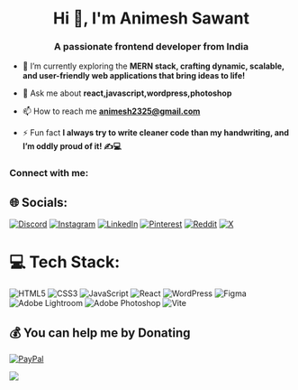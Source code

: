 <h1 align="center">Hi 👋, I'm Animesh Sawant</h1>
<h3 align="center">A passionate frontend developer from India</h3>

- 🌱 I’m currently exploring the **MERN stack, crafting dynamic, scalable, and user-friendly web applications that bring ideas to life!**

- 💬 Ask me about **react,javascript,wordpress,photoshop**

- 📫 How to reach me **animesh2325@gmail.com**

- ⚡ Fun fact **I always try to write cleaner code than my handwriting, and I’m oddly proud of it! ✍️💻**

<h3 align="left">Connect with me:</h3>

## 🌐 Socials:
[![Discord](https://img.shields.io/badge/Discord-%237289DA.svg?logo=discord&logoColor=white)](https://discord.gg/https://discord.com/users/lordxoxo) [![Instagram](https://img.shields.io/badge/Instagram-%23E4405F.svg?logo=Instagram&logoColor=white)](https://instagram.com/animesh_sawant_) [![LinkedIn](https://img.shields.io/badge/LinkedIn-%230077B5.svg?logo=linkedin&logoColor=white)](https://linkedin.com/in/https://www.linkedin.com/in/animesh-sawant-4b6a4a265/) [![Pinterest](https://img.shields.io/badge/Pinterest-%23E60023.svg?logo=Pinterest&logoColor=white)](https://pinterest.com/animeshs313) [![Reddit](https://img.shields.io/badge/Reddit-%23FF4500.svg?logo=Reddit&logoColor=white)](https://reddit.com/user/xoxodete2325) [![X](https://img.shields.io/badge/X-black.svg?logo=X&logoColor=white)](https://x.com/https://x.com/ANIMESHSAWANT1) 





# 💻 Tech Stack:
![HTML5](https://img.shields.io/badge/html5-%23E34F26.svg?style=for-the-badge&logo=html5&logoColor=white) ![CSS3](https://img.shields.io/badge/css3-%231572B6.svg?style=for-the-badge&logo=css3&logoColor=white)
![JavaScript](https://img.shields.io/badge/javascript-%23323330.svg?style=for-the-badge&logo=javascript&logoColor=%23F7DF1E) ![React](https://img.shields.io/badge/react-%2320232a.svg?style=for-the-badge&logo=react&logoColor=%2361DAFB) ![WordPress](https://img.shields.io/badge/WordPress-%23117AC9.svg?style=for-the-badge&logo=WordPress&logoColor=white) ![Figma](https://img.shields.io/badge/figma-%23F24E1E.svg?style=for-the-badge&logo=figma&logoColor=white) ![Adobe Lightroom](https://img.shields.io/badge/Adobe%20Lightroom-31A8FF.svg?style=for-the-badge&logo=Adobe%20Lightroom&logoColor=white) ![Adobe Photoshop](https://img.shields.io/badge/adobe%20photoshop-%2331A8FF.svg?style=for-the-badge&logo=adobe%20photoshop&logoColor=white) ![Vite](https://img.shields.io/badge/vite-%23646CFF.svg?style=for-the-badge&logo=vite&logoColor=white) 


 ## 💰 You can help me by Donating
  [![PayPal](https://img.shields.io/badge/PayPal-00457C?style=for-the-badge&logo=paypal&logoColor=white)](https://paypal.me/AnimeshSawant) 



[![](https://visitcount.itsvg.in/api?id=animiiexe&icon=0&color=0)](https://visitcount.itsvg.in)

<!-- Proudly created with GPRM ( https://gprm.itsvg.in ) -->
